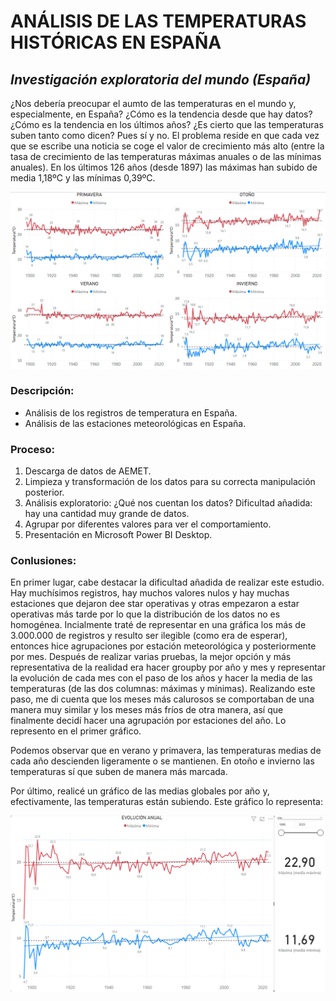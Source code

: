 # ANÁLISIS DE LAS TEMPERATURAS HISTÓRICAS EN ESPAÑA   
## _Investigación exploratoria del mundo (España)_

¿Nos debería preocupar el aumto de las temperaturas en el mundo y, especialmente, en España? ¿Cómo es la tendencia desde que hay datos? ¿Cómo es la tendencia en los últimos años? ¿Es cierto que las temperaturas suben tanto como dicen? Pues sí y no. El problema reside en que cada vez que se escribe una noticia se coge el valor de crecimiento más alto (entre la tasa de crecimiento de las temperaturas máximas anuales o de las mínimas anuales). En los últimos 126 años (desde 1897) las máximas han subido de media 1,18ºC y las mínimas 0,39ºC.

![plot](temp.png)

### Descripción:

- Análisis de los registros de temperatura en España.
- Análisis de las estaciones meteorológicas en España.

### Proceso:

1. Descarga de datos de AEMET.
2. Limpieza y transformación de los datos para su correcta manipulación posterior.
3. Análisis exploratorio: ¿Qué nos cuentan los datos? Dificultad añadida: hay una cantidad muy grande de datos.
4. Agrupar por diferentes valores para ver el comportamiento.
5. Presentación en Microsoft Power BI Desktop.

### Conlusiones:

En primer lugar, cabe destacar la dificultad añadida de realizar este estudio. Hay muchísimos registros, hay muchos valores nulos y hay muchas estaciones que dejaron dee star operativas y otras empezaron a estar operativas más tarde por lo que la distribución de los datos no es homogénea. Incialmente traté de representar en una gráfica los más de 3.000.000 de registros y resulto ser ilegible (como era de esperar), entonces hice agrupaciones por estación meteorológica y posteriormente por mes. Después de realizar varias pruebas, la mejor opción y más representativa de la realidad era hacer groupby por año y mes y representar la evolución de cada mes con el paso de los años y hacer la media de las temperaturas (de las dos columnas: máximas y mínimas). Realizando este paso, me di cuenta que los meses más calurosos se comportaban de una manera muy similar y los meses más fríos de otra manera, así que finalmente decidí hacer una agrupación por estaciones del año. Lo represento en el primer gráfico.

Podemos observar que en verano y primavera, las temperaturas medias de cada año descienden ligeramente o se mantienen. En otoño e invierno las temperaturas sí que suben de manera más marcada.

Por último, realicé un gráfico de las medias globales por año y, efectivamente, las temperaturas están subiendo. Este gráfico lo representa: 

![plot](temp2.png)

